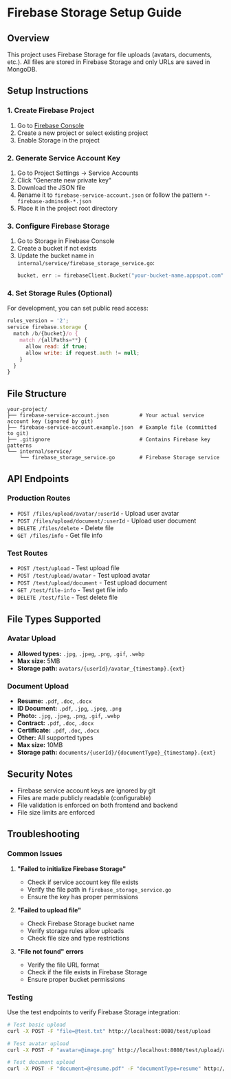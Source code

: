 # Firebase Storage Setup Guide

## Overview
This project uses Firebase Storage for file uploads (avatars, documents, etc.). All files are stored in Firebase Storage and only URLs are saved in MongoDB.

## Setup Instructions

### 1. Create Firebase Project
1. Go to [Firebase Console](https://console.firebase.google.com/)
2. Create a new project or select existing project
3. Enable Storage in the project

### 2. Generate Service Account Key
1. Go to Project Settings → Service Accounts
2. Click "Generate new private key"
3. Download the JSON file
4. Rename it to `firebase-service-account.json` or follow the pattern `*-firebase-adminsdk-*.json`
5. Place it in the project root directory

### 3. Configure Firebase Storage
1. Go to Storage in Firebase Console
2. Create a bucket if not exists
3. Update the bucket name in `internal/service/firebase_storage_service.go`:
   ```go
   bucket, err := firebaseClient.Bucket("your-bucket-name.appspot.com")
   ```

### 4. Set Storage Rules (Optional)
For development, you can set public read access:
```javascript
rules_version = '2';
service firebase.storage {
  match /b/{bucket}/o {
    match /{allPaths=**} {
      allow read: if true;
      allow write: if request.auth != null;
    }
  }
}
```

## File Structure
```
your-project/
├── firebase-service-account.json          # Your actual service account key (ignored by git)
├── firebase-service-account.example.json  # Example file (committed to git)
├── .gitignore                             # Contains Firebase key patterns
└── internal/service/
    └── firebase_storage_service.go        # Firebase Storage service
```

## API Endpoints

### Production Routes
- `POST /files/upload/avatar/:userId` - Upload user avatar
- `POST /files/upload/document/:userId` - Upload user document
- `DELETE /files/delete` - Delete file
- `GET /files/info` - Get file info

### Test Routes
- `POST /test/upload` - Test upload file
- `POST /test/upload/avatar` - Test upload avatar
- `POST /test/upload/document` - Test upload document
- `GET /test/file-info` - Test get file info
- `DELETE /test/file` - Test delete file

## File Types Supported

### Avatar Upload
- **Allowed types:** `.jpg`, `.jpeg`, `.png`, `.gif`, `.webp`
- **Max size:** 5MB
- **Storage path:** `avatars/{userId}/avatar_{timestamp}.{ext}`

### Document Upload
- **Resume:** `.pdf`, `.doc`, `.docx`
- **ID Document:** `.pdf`, `.jpg`, `.jpeg`, `.png`
- **Photo:** `.jpg`, `.jpeg`, `.png`, `.gif`, `.webp`
- **Contract:** `.pdf`, `.doc`, `.docx`
- **Certificate:** `.pdf`, `.doc`, `.docx`
- **Other:** All supported types
- **Max size:** 10MB
- **Storage path:** `documents/{userId}/{documentType}_{timestamp}.{ext}`

## Security Notes
- Firebase service account keys are ignored by git
- Files are made publicly readable (configurable)
- File validation is enforced on both frontend and backend
- File size limits are enforced

## Troubleshooting

### Common Issues
1. **"Failed to initialize Firebase Storage"**
   - Check if service account key file exists
   - Verify the file path in `firebase_storage_service.go`
   - Ensure the key has proper permissions

2. **"Failed to upload file"**
   - Check Firebase Storage bucket name
   - Verify storage rules allow uploads
   - Check file size and type restrictions

3. **"File not found" errors**
   - Verify the file URL format
   - Check if the file exists in Firebase Storage
   - Ensure proper bucket permissions

### Testing
Use the test endpoints to verify Firebase Storage integration:
```bash
# Test basic upload
curl -X POST -F "file=@test.txt" http://localhost:8080/test/upload

# Test avatar upload
curl -X POST -F "avatar=@image.png" http://localhost:8080/test/upload/avatar

# Test document upload
curl -X POST -F "document=@resume.pdf" -F "documentType=resume" http://localhost:8080/test/upload/document
```
